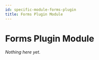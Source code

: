```yaml
---
id: specific-module-forms-plugin
title: Forms Plugin Module
---
```


# Forms Plugin Module

*Nothing here yet.*
